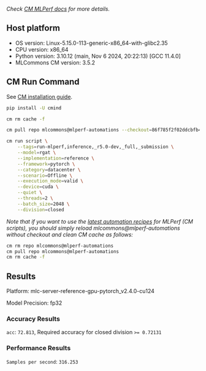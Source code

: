 *Check [CM MLPerf docs](https://docs.mlcommons.org/inference) for more details.*

## Host platform

* OS version: Linux-5.15.0-113-generic-x86_64-with-glibc2.35
* CPU version: x86_64
* Python version: 3.10.12 (main, Nov  6 2024, 20:22:13) [GCC 11.4.0]
* MLCommons CM version: 3.5.2

## CM Run Command

See [CM installation guide](https://docs.mlcommons.org/inference/install/).

```bash
pip install -U cmind

cm rm cache -f

cm pull repo mlcommons@mlperf-automations --checkout=86f785f2f02ddcbfb4ab4d997ea914e516cc94aa

cm run script \
	--tags=run-mlperf,inference,_r5.0-dev,_full,_submission \
	--model=rgat \
	--implementation=reference \
	--framework=pytorch \
	--category=datacenter \
	--scenario=Offline \
	--execution_mode=valid \
	--device=cuda \
	--quiet \
	--threads=2 \
	--batch_size=2048 \
	--division=closed
```
*Note that if you want to use the [latest automation recipes](https://docs.mlcommons.org/inference) for MLPerf (CM scripts),
 you should simply reload mlcommons@mlperf-automations without checkout and clean CM cache as follows:*

```bash
cm rm repo mlcommons@mlperf-automations
cm pull repo mlcommons@mlperf-automations
cm rm cache -f

```

## Results

Platform: mlc-server-reference-gpu-pytorch_v2.4.0-cu124

Model Precision: fp32

### Accuracy Results 
`acc`: `72.813`, Required accuracy for closed division `>= 0.72131`

### Performance Results 
`Samples per second`: `316.253`
